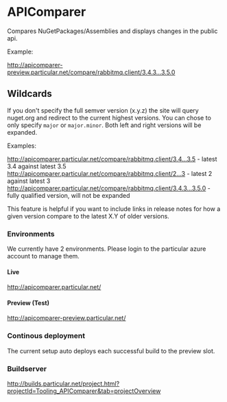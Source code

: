 # APIComparer

Compares NuGetPackages/Assemblies and displays changes in the public api.

Example:

http://apicomparer-preview.particular.net/compare/rabbitmq.client/3.4.3...3.5.0

## Wildcards

If you don't specify the full semver version (x.y.z) the site will query nuget.org and redirect to the current highest versions. You can chose to only specify `major` or `major.minor`. Both left and right versions will be expanded.

Examples:

http://apicomparer.particular.net/compare/rabbitmq.client/3.4...3.5 - latest 3.4 against latest 3.5
http://apicomparer.particular.net/compare/rabbitmq.client/2...3 - latest 2 against latest 3
http://apicomparer.particular.net/compare/rabbitmq.client/3.4.3...3.5.0 - fully qualified version, will not be expanded

This feature is helpful if you want to include links in release notes for how a given version compare to the latest X.Y of older versions.

### Environments

We currently have 2 environments. Please login to the particular azure account to manage them.

#### Live
http://apicomparer.particular.net/

#### Preview (Test)
http://apicomparer-preview.particular.net/

### Continous deployment

The current setup auto deploys each successful build to the preview slot. 

### Buildserver

http://builds.particular.net/project.html?projectId=Tooling_APIComparer&tab=projectOverview
